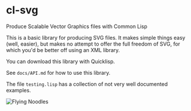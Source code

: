# cl-svg
Produce Scalable Vector Graphics files with Common Lisp


This is a basic library for producing SVG files. It makes
simple things easy (well, easier), but makes no attempt
to offer the full freedom of SVG, for which you'd be better
off using an XML library.

You can download this library with Quicklisp.

See `docs/API.md` for how to use this library.

The file `testing.lisp` has a collection of not very well
documented examples.

![Flying Noodles](https://github.com/wmannis/cl-svg/blob/master/docs/teenyroots.png)
